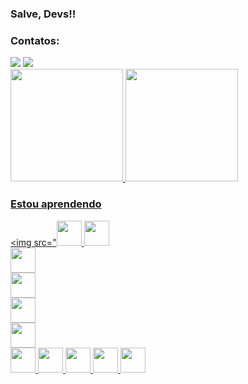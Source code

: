 ### Salve, Devs!!

<!--
**Nathan-PA/Nathan-PA**
-->
### Contatos:
<div>
<a href = "na.pagliariaug@gmail.com"><img src="https://img.shields.io/badge/Gmail-D14836?style=for-the-badge&logo=gmail&logoColor=white" target="_blank"></a>
<a href="https://www.linkedin.com/in/nathan-pa/" target="_blank"><img src="https://img.shields.io/badge/-LinkedIn-%230077B5?style=for-thebadge&logo=linkedin&logoColor=white" target="_blank"></a>   
</div>

<div>
<a href="https://github.com/Nathan-PA">
<img height="180em" src="https://github-readme-stats.vercel.app/api/top-langs/?username=seu-usuário-aqui&layout=compact&langs_count=7&theme=dracula"/>
<img height="180em" src="https://github-readme-stats.vercel.app/api?username=seu-usuário-aqui&show_icons=true&theme=dracula&include_all_commits=true&count_private=true"/>
</div>


### Estou aprendendo
<img src="<img src="https://cdn.jsdelivr.net/gh/devicons/devicon/icons/java/java-original.svg" width="40" height="40"/>
<img src="https://cdn.jsdelivr.net/gh/devicons/devicon/icons/python/python-original.svg" width="40" height="40"/>          
<img src="https://cdn.jsdelivr.net/gh/devicons/devicon/icons/html5/html5-original.svg"  width="40" height="40"/>          
<img src="https://cdn.jsdelivr.net/gh/devicons/devicon/icons/css3/css3-original.svg" width="40" height="40"/>         
<img src="https://cdn.jsdelivr.net/gh/devicons/devicon/icons/nodejs/nodejs-original.svg"  width="40" height="40"/>           
<img src="https://cdn.jsdelivr.net/gh/devicons/devicon/icons/numpy/numpy-original.svg"  width="40" height="40"/>          
<img src="https://cdn.jsdelivr.net/gh/devicons/devicon/icons/pandas/pandas-original.svg"  width="40" height="40"/> 
<img src="https://cdn.jsdelivr.net/gh/devicons/devicon/icons/mysql/mysql-original.svg"  width="40" height="40"/> 
<img src="https://cdn.jsdelivr.net/gh/devicons/devicon/icons/linux/linux-original.svg"  width="40" height="40"/> 
<img src="https://cdn.jsdelivr.net/gh/devicons/devicon/icons/kotlin/kotlin-original.svg"  width="40" height="40"/> 
<img src="https://cdn.jsdelivr.net/gh/devicons/devicon/icons/github/github-original-wordmark.svg"  width="40" height="40"/>

